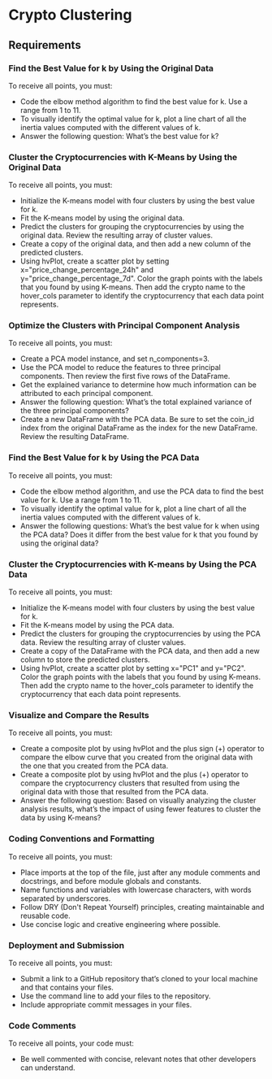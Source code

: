 # Crypto Clustering

## Requirements

### Find the Best Value for k by Using the Original Data
To receive all points, you must:

* Code the elbow method algorithm to find the best value for k. Use a range from 1 to 11.
* To visually identify the optimal value for k, plot a line chart of all the inertia values computed with the different values of k.
* Answer the following question: What’s the best value for k?

### Cluster the Cryptocurrencies with K-Means by Using the Original Data
To receive all points, you must:

* Initialize the K-means model with four clusters by using the best value for k.
* Fit the K-means model by using the original data.
* Predict the clusters for grouping the cryptocurrencies by using the original data. Review the resulting array of cluster values.
* Create a copy of the original data, and then add a new column of the predicted clusters.
* Using hvPlot, create a scatter plot by setting x="price_change_percentage_24h" and y="price_change_percentage_7d". Color the graph points with the labels that you found by using K-means. Then add the crypto name to the hover_cols parameter to identify the cryptocurrency that each data point represents.

### Optimize the Clusters with Principal Component Analysis
To receive all points, you must:

* Create a PCA model instance, and set n_components=3.
* Use the PCA model to reduce the features to three principal components. Then review the first five rows of the DataFrame.
* Get the explained variance to determine how much information can be attributed to each principal component.
* Answer the following question: What’s the total explained variance of the three principal components?
* Create a new DataFrame with the PCA data. Be sure to set the coin_id index from the original DataFrame as the index for the new DataFrame. Review the resulting DataFrame.

### Find the Best Value for k by Using the PCA Data
To receive all points, you must:

* Code the elbow method algorithm, and use the PCA data to find the best value for k. Use a range from 1 to 11.
* To visually identify the optimal value for k, plot a line chart of all the inertia values computed with the different values of k.
* Answer the following questions: What’s the best value for k when using the PCA data? Does it differ from the best value for k that you found by using the original data?

### Cluster the Cryptocurrencies with K-means by Using the PCA Data
To receive all points, you must:

* Initialize the K-means model with four clusters by using the best value for k.
* Fit the K-means model by using the PCA data.
* Predict the clusters for grouping the cryptocurrencies by using the PCA data. Review the resulting array of cluster values.
* Create a copy of the DataFrame with the PCA data, and then add a new column to store the predicted clusters.
* Using hvPlot, create a scatter plot by setting x="PC1" and y="PC2". Color the graph points with the labels that you found by using K-means. Then add the crypto name to the hover_cols parameter to identify the cryptocurrency that each data point represents.

### Visualize and Compare the Results
To receive all points, you must:

* Create a composite plot by using hvPlot and the plus sign (+) operator to compare the elbow curve that you created from the original data with the one that you created from the PCA data.
* Create a composite plot by using hvPlot and the plus (+) operator to compare the cryptocurrency clusters that resulted from using the original data with those that resulted from the PCA data.
* Answer the following question: Based on visually analyzing the cluster analysis results, what’s the impact of using fewer features to cluster the data by using K-means?

### Coding Conventions and Formatting
To receive all points, you must:

* Place imports at the top of the file, just after any module comments and docstrings, and before module globals and constants.
* Name functions and variables with lowercase characters, with words separated by underscores.
* Follow DRY (Don't Repeat Yourself) principles, creating maintainable and reusable code.
* Use concise logic and creative engineering where possible.

### Deployment and Submission
To receive all points, you must:

* Submit a link to a GitHub repository that’s cloned to your local machine and that contains your files.
* Use the command line to add your files to the repository.
* Include appropriate commit messages in your files.

### Code Comments
To receive all points, your code must:

* Be well commented with concise, relevant notes that other developers can understand.
